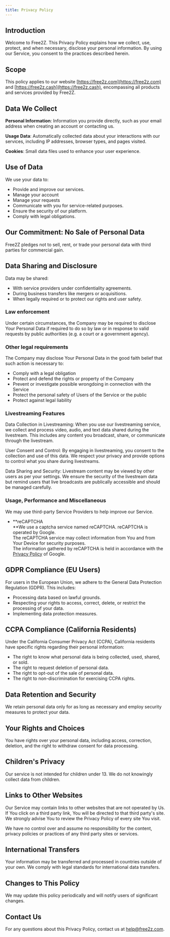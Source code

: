 ```yaml
---
title: Privacy Policy
---
```


<!-- Privacy Policy: Essential for explaining how you collect, use, store, and protect user data, especially important given the AI and livestream features on your site. -->

## Introduction

Welcome to Free2Z. This Privacy Policy explains how we collect, use, protect, and when necessary, disclose your personal information. By using our Service, you consent to the practices described herein.

## Scope

This policy applies to our website [https://free2z.com](https://free2z.com) and [https://free2z.cash](https://free2z.cash), encompassing all products and services provided by Free2Z.

## Data We Collect

**Personal Information**: Information you provide directly, such as your email address when creating an account or contacting us.

**Usage Data**: Automatically collected data about your interactions with our services, including IP addresses, browser types, and pages visited.

**Cookies**: Small data files used to enhance your user experience.

## Use of Data

We use your data to:

- Provide and improve our services.
- Manage your account
- Manage your requests
- Communicate with you for service-related purposes.
- Ensure the security of our platform.
- Comply with legal obligations.

## Our Commitment: No Sale of Personal Data

Free2Z pledges not to sell, rent, or trade your personal data with third parties for commercial gain.

## Data Sharing and Disclosure

Data may be shared:

- With service providers under confidentiality agreements.
- During business transfers like mergers or acquisitions.
- When legally required or to protect our rights and user safety.

### **Law enforcement**

Under certain circumstances, the Company may be required to disclose Your Personal Data if required to do so by law or in response to valid requests by public authorities (e.g. a court or a government agency).

### **Other legal requirements**

The Company may disclose Your Personal Data in the good faith belief that such action is necessary to:

- Comply with a legal obligation
- Protect and defend the rights or property of the Company
- Prevent or investigate possible wrongdoing in connection with the Service
- Protect the personal safety of Users of the Service or the public
- Protect against legal liability

### **Livestreaming Features**

Data Collection in Livestreaming: When you use our livestreaming service, we collect and process video, audio, and text data shared during the livestream. This includes any content you broadcast, share, or communicate through the livestream.

User Consent and Control: By engaging in livestreaming, you consent to the collection and use of this data. We respect your privacy and provide options to control what you share during livestreams.

Data Sharing and Security: Livestream content may be viewed by other users as per your settings. We ensure the security of the livestream data but remind users that live broadcasts are publically accessible and should be managed carefully.

### **Usage, Performance and Miscellaneous**

We may use third-party Service Providers to help improve our Service.

- **reCAPTCHA \
  **We use a captcha service named reCAPTCHA. reCAPTCHA is operated by Google. \
  The reCAPTCHA service may collect information from You and from Your Device for security purposes. \
  The information gathered by reCAPTCHA is held in accordance with the [Privacy Policy](https://www.google.com/intl/en/policies/privacy/) of Google.

## GDPR Compliance (EU Users)

For users in the European Union, we adhere to the General Data Protection Regulation (GDPR). This includes:

- Processing data based on lawful grounds.
- Respecting your rights to access, correct, delete, or restrict the processing of your data.
- Implementing data protection measures.

## CCPA Compliance (California Residents)

Under the California Consumer Privacy Act (CCPA), California residents have specific rights regarding their personal information:

- The right to know what personal data is being collected, used, shared, or sold.
- The right to request deletion of personal data.
- The right to opt-out of the sale of personal data.
- The right to non-discrimination for exercising CCPA rights.

## Data Retention and Security

We retain personal data only for as long as necessary and employ security measures to protect your data.

## Your Rights and Choices

You have rights over your personal data, including access, correction, deletion, and the right to withdraw consent for data processing.

## Children's Privacy

Our service is not intended for children under 13. We do not knowingly collect data from children.

## **Links to Other Websites**

Our Service may contain links to other websites that are not operated by Us. If You click on a third party link, You will be directed to that third party's site. We strongly advise You to review the Privacy Policy of every site You visit.

We have no control over and assume no responsibility for the content, privacy policies or practices of any third party sites or services.

## International Transfers

Your information may be transferred and processed in countries outside of your own. We comply with legal standards for international data transfers.

## Changes to This Policy

We may update this policy periodically and will notify users of significant changes.

## Contact Us

For any questions about this Privacy Policy, contact us at help@free2z.com.
